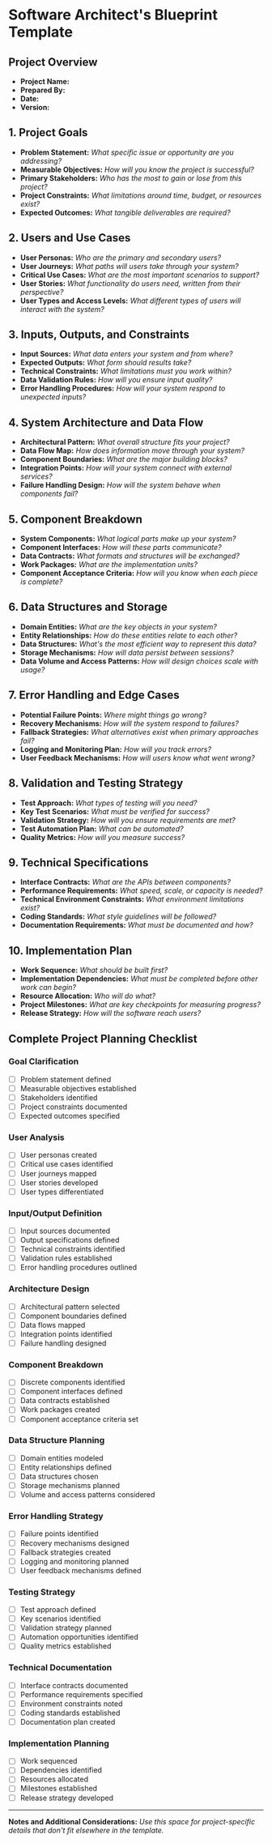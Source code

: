 # Software Architect's Blueprint Template

## Project Overview

- **Project Name:**
- **Prepared By:**
- **Date:**
- **Version:**

## 1. Project Goals

- **Problem Statement:** _What specific issue or opportunity are you addressing?_
- **Measurable Objectives:** _How will you know the project is successful?_
- **Primary Stakeholders:** _Who has the most to gain or lose from this project?_
- **Project Constraints:** _What limitations around time, budget, or resources exist?_
- **Expected Outcomes:** _What tangible deliverables are required?_

## 2. Users and Use Cases

- **User Personas:** _Who are the primary and secondary users?_
- **User Journeys:** _What paths will users take through your system?_
- **Critical Use Cases:** _What are the most important scenarios to support?_
- **User Stories:** _What functionality do users need, written from their perspective?_
- **User Types and Access Levels:** _What different types of users will interact with the system?_

## 3. Inputs, Outputs, and Constraints

- **Input Sources:** _What data enters your system and from where?_
- **Expected Outputs:** _What form should results take?_
- **Technical Constraints:** _What limitations must you work within?_
- **Data Validation Rules:** _How will you ensure input quality?_
- **Error Handling Procedures:** _How will your system respond to unexpected inputs?_

## 4. System Architecture and Data Flow

- **Architectural Pattern:** _What overall structure fits your project?_
- **Data Flow Map:** _How does information move through your system?_
- **Component Boundaries:** _What are the major building blocks?_
- **Integration Points:** _How will your system connect with external services?_
- **Failure Handling Design:** _How will the system behave when components fail?_

## 5. Component Breakdown

- **System Components:** _What logical parts make up your system?_
- **Component Interfaces:** _How will these parts communicate?_
- **Data Contracts:** _What formats and structures will be exchanged?_
- **Work Packages:** _What are the implementation units?_
- **Component Acceptance Criteria:** _How will you know when each piece is complete?_

## 6. Data Structures and Storage

- **Domain Entities:** _What are the key objects in your system?_
- **Entity Relationships:** _How do these entities relate to each other?_
- **Data Structures:** _What's the most efficient way to represent this data?_
- **Storage Mechanisms:** _How will data persist between sessions?_
- **Data Volume and Access Patterns:** _How will design choices scale with usage?_

## 7. Error Handling and Edge Cases

- **Potential Failure Points:** _Where might things go wrong?_
- **Recovery Mechanisms:** _How will the system respond to failures?_
- **Fallback Strategies:** _What alternatives exist when primary approaches fail?_
- **Logging and Monitoring Plan:** _How will you track errors?_
- **User Feedback Mechanisms:** _How will users know what went wrong?_

## 8. Validation and Testing Strategy

- **Test Approach:** _What types of testing will you need?_
- **Key Test Scenarios:** _What must be verified for success?_
- **Validation Strategy:** _How will you ensure requirements are met?_
- **Test Automation Plan:** _What can be automated?_
- **Quality Metrics:** _How will you measure success?_

## 9. Technical Specifications

- **Interface Contracts:** _What are the APIs between components?_
- **Performance Requirements:** _What speed, scale, or capacity is needed?_
- **Technical Environment Constraints:** _What environment limitations exist?_
- **Coding Standards:** _What style guidelines will be followed?_
- **Documentation Requirements:** _What must be documented and how?_

## 10. Implementation Plan

- **Work Sequence:** _What should be built first?_
- **Implementation Dependencies:** _What must be completed before other work can begin?_
- **Resource Allocation:** _Who will do what?_
- **Project Milestones:** _What are key checkpoints for measuring progress?_
- **Release Strategy:** _How will the software reach users?_

## Complete Project Planning Checklist

### Goal Clarification

- [ ] Problem statement defined
- [ ] Measurable objectives established
- [ ] Stakeholders identified
- [ ] Project constraints documented
- [ ] Expected outcomes specified

### User Analysis

- [ ] User personas created
- [ ] Critical use cases identified
- [ ] User journeys mapped
- [ ] User stories developed
- [ ] User types differentiated

### Input/Output Definition

- [ ] Input sources documented
- [ ] Output specifications defined
- [ ] Technical constraints identified
- [ ] Validation rules established
- [ ] Error handling procedures outlined

### Architecture Design

- [ ] Architectural pattern selected
- [ ] Component boundaries defined
- [ ] Data flows mapped
- [ ] Integration points identified
- [ ] Failure handling designed

### Component Breakdown

- [ ] Discrete components identified
- [ ] Component interfaces defined
- [ ] Data contracts established
- [ ] Work packages created
- [ ] Component acceptance criteria set

### Data Structure Planning

- [ ] Domain entities modeled
- [ ] Entity relationships defined
- [ ] Data structures chosen
- [ ] Storage mechanisms planned
- [ ] Volume and access patterns considered

### Error Handling Strategy

- [ ] Failure points identified
- [ ] Recovery mechanisms designed
- [ ] Fallback strategies created
- [ ] Logging and monitoring planned
- [ ] User feedback mechanisms defined

### Testing Strategy

- [ ] Test approach defined
- [ ] Key scenarios identified
- [ ] Validation strategy planned
- [ ] Automation opportunities identified
- [ ] Quality metrics established

### Technical Documentation

- [ ] Interface contracts documented
- [ ] Performance requirements specified
- [ ] Environment constraints noted
- [ ] Coding standards established
- [ ] Documentation plan created

### Implementation Planning

- [ ] Work sequenced
- [ ] Dependencies identified
- [ ] Resources allocated
- [ ] Milestones established
- [ ] Release strategy developed

---

**Notes and Additional Considerations:** _Use this space for project-specific details that don't fit elsewhere in the template._